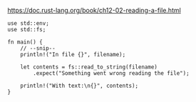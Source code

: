 https://doc.rust-lang.org/book/ch12-02-reading-a-file.html

```
use std::env;
use std::fs;

fn main() {
    // --snip--
    println!("In file {}", filename);

    let contents = fs::read_to_string(filename)
        .expect("Something went wrong reading the file");

    println!("With text:\n{}", contents);
}

```